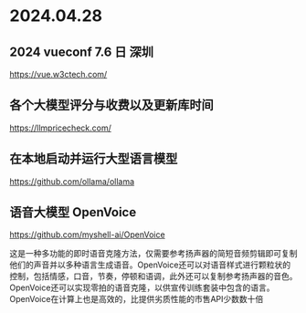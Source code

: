 # 2024.04.28

## 2024 vueconf 7.6 日 深圳

https://vue.w3ctech.com/

## 各个大模型评分与收费以及更新库时间

https://llmpricecheck.com/

## 在本地启动并运行大型语言模型

https://github.com/ollama/ollama

## 语音大模型 OpenVoice

https://github.com/myshell-ai/OpenVoice

这是一种多功能的即时语音克隆方法，仅需要参考扬声器的简短音频剪辑即可复制他们的声音并以多种语言生成语音。OpenVoice还可以对语音样式进行颗粒状的控制，包括情感，口音，节奏，停顿和语调，此外还可以复制参考扬声器的音色。OpenVoice还可以实现零拍的语音克隆，以供宣传训练套装中包含的语言。OpenVoice在计算上也是高效的，比提供劣质性能的市售API少数数十倍